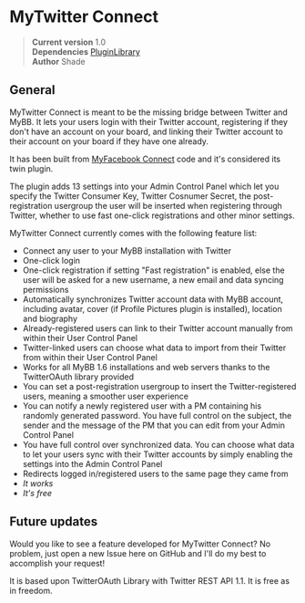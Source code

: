 MyTwitter Connect
===============================

> **Current version** 1.0  
> **Dependencies** [PluginLibrary][1]  
> **Author** Shade  

General
-------

MyTwitter Connect is meant to be the missing bridge between Twitter and MyBB. It lets your users login with their Twitter account, registering if they don't have an account on your board, and linking their Twitter account to their account on your board if they have one already.

It has been built from [MyFacebook Connect][2] code and it's considered its twin plugin.

The plugin adds 13 settings into your Admin Control Panel which let you specify the Twitter Consumer Key, Twitter Cosnumer Secret, the post-registration usergroup the user will be inserted when registering through Twitter, whether to use fast one-click registrations and other minor settings.

MyTwitter Connect currently comes with the following feature list:

* Connect any user to your MyBB installation with Twitter
* One-click login
* One-click registration if setting "Fast registration" is enabled, else the user will be asked for a new username, a new email and data syncing permissions
* Automatically synchronizes Twitter account data with MyBB account, including avatar, cover (if Profile Pictures plugin is installed), location and biography
* Already-registered users can link to their Twitter account manually from within their User Control Panel
* Twitter-linked users can choose what data to import from their Twitter from within their User Control Panel
* Works for all MyBB 1.6 installations and web servers thanks to the TwitterOAuth library provided
* You can set a post-registration usergroup to insert the Twitter-registered users, meaning a smoother user experience
* You can notify a newly registered user with a PM containing his randomly generated password. You have full control on the subject, the sender and the message of the PM that you can edit from your Admin Control Panel
* You have full control over synchronized data. You can choose what data to let your users sync with their Twitter accounts by simply enabling the settings into the Admin Control Panel
* Redirects logged in/registered users to the same page they came from
* *It works*
* *It's free*

Future updates
-------------

Would you like to see a feature developed for MyTwitter Connect? No problem, just open a new Issue here on GitHub and I'll do my best to accomplish your request!

It is based upon TwitterOAuth Library with Twitter REST API 1.1. It is free as in freedom.

[1]: http://mods.mybb.com/view/PluginLibrary
[2]: http://github.com/Shade-/MyFacebook-Connect

